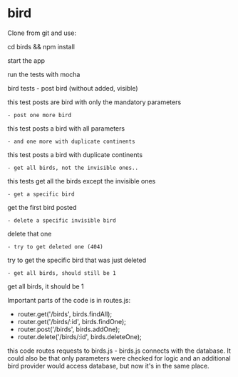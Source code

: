 # bird

Clone from git and use:

cd birds && npm install

start the app

run the tests with mocha

  bird tests
    - post bird (without added, visible)

this test posts are bird with only the mandatory parameters

    - post one more bird

this test posts a bird with all parameters

    - and one more with duplicate continents

this test posts a bird with duplicate continents

    - get all birds, not the invisible ones..

this tests get all the birds except the invisible ones

    - get a specific bird

get the first bird posted

    - delete a specific invisible bird

delete that one

    - try to get deleted one (404)

try to get the specific bird that was just deleted

    - get all birds, should still be 1

get all birds, it should be 1

Important parts of the code is in routes.js:

- router.get('/birds', birds.findAll);
- router.get('/birds/:id', birds.findOne);
- router.post('/birds', birds.addOne);
- router.delete('/birds/:id', birds.deleteOne);

this code routes requests to birds.js - birds.js connects with the database. It could also be that only parameters were checked for logic and an additional bird provider would access database, but now it's in the same place.
